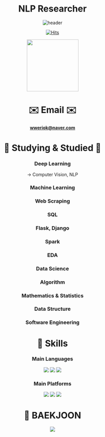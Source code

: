 <div align="center">

# NLP Researcher   
  
![header](https://capsule-render.vercel.app/api?type=waving&color=auto&height=300&section=header&text=JUNO&fontSize=90)
  
  
[![Hits](https://hits.seeyoufarm.com/api/count/incr/badge.svg?url=https%3A%2F%2Fgithub.com%2Fgjbae1212%2Fhit-counter&count_bg=%2379C83D&title_bg=%23555555&icon=&icon_color=%23E7E7E7&title=hits&edge_flat=false)](https://hits.seeyoufarm.com)  
  
  
<img align='center' src="https://github-readme-stats.vercel.app/api?username=JUNUbermensch" height="165">  
  

# ✉️ Email ✉️
#### wweriok@naver.com
   
# 📌 Studying & Studied 📌
### Deep Learning 
 -> Computer Vision, NLP
### Machine Learning
  
### Web Scraping
  
### SQL
  
### Flask, Django
  
### Spark
  
### EDA
 
### Data Science

### Algorithm

### Mathematics & Statistics

### Data Structure

### Software Engineering




# 🦾 Skills
### Main Languages
<img src="https://img.shields.io/badge/Python-3776AB?style=for-the-badge&logo=Python&logoColor=black"> <img src="https://img.shields.io/badge/Pytorch-EE4C2C?style=for-the-badge&logo=Pytorch&logoColor=black"> <img src="https://camo.githubusercontent.com/7a5b0be4e9e7f84c9729c8a6cac39f94f9398d1982dfc58561ee4ddbff53f5cc/68747470733a2f2f696d672e736869656c64732e696f2f7374617469632f76313f7374796c653d666f722d7468652d6261646765266d6573736167653d54656e736f72466c6f7726636f6c6f723d464636463030266c6f676f3d54656e736f72466c6f77266c6f676f436f6c6f723d464646464646266c6162656c3d">
### Main Platforms
<img src="https://img.shields.io/badge/Jupyter-F37626?style=for-the-badge&logo=Jupyter&logoColor=black"> <img src="https://img.shields.io/badge/Visual Studio Code-007ACC?style=for-the-badge&logo=Visual Studio Code&logoColor=black"> <img src="https://img.shields.io/badge/Windows-0078D6?style=for-the-badge&logo=Windows&logoColor=black">










# 🌱 BAEKJOON
<img align='center' src="http://mazassumnida.wtf/api/v2/generate_badge?boj=jun0w7">
  
</div>
